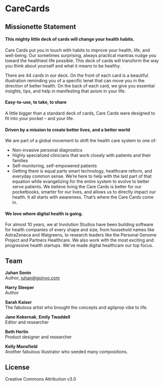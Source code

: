 CareCards
=============


## Missionette Statement

#### This mighty little deck of cards will change your health habits.

Care Cards put you in touch with habits to improve your health, life, and well-being. Our sometimes surprising, always practical  mantras nudge you toward the healthiest life possible. This deck of cards will transform the way you think about yourself and what it means to be healthy.

There are 44 cards in our deck. On the front of each card is a beautiful illustration reminding you of a specific tenet that can move you in the direction of better health. On the back of each card, we give you essential insights, tips, and help in manifesting that axiom in your life.

#### Easy-to-use, to take, to share

A little bigger than a standard deck of cards, Care Cards were designed to fit into your pocket – and your life.

#### Driven by a mission to create better lives, and a better world

We are part of a global movement to shift the health care system to one of:

* Non-invasive personal diagnostics
* Highly specialized clinicians that work closely with patients and their families
* Self-monitoring, self-empowered patients
* Getting there is equal parts smart technology, healthcare reform, and everyday common sense. We’re here to help with the last part of that equation while evangelizing for the entire system to evolve to better serve patients. We believe living the Care Cards is better for our pocketbooks, smarter for our lives, and allows us to directly impact our health. It all starts with awareness. That’s where the Care Cards come in.

#### We love where digital health is going.

For almost 10 years, we at Involution Studios have been building software for health companies of every shape and size, from household names like AstraZeneca and Walgreens, to research leaders like the Personal Genome Project and Partners Healthcare. We also work with the most exciting and progressive health startups. We’ve made digital healthcare our top focus.


## Team

**Juhan Sonin**<br>
Author, [juhan@goinvo.com](mailto:juhan@goinvo.com)

**Harry Sleeper**<br>
Author

**Sarah Kaiser**<br>
The fabulous artist who brought the concepts and agitprop vibe to life.

**Jane Kokernak**, **Emily Twaddell**<br>
Editor and researcher

**Beth Herlin**<br>
Product designer and researcher

**Kelly Mansfield**<br>
Another fabulous illustrator who seeded many compositions.


## License
Creative Commons Attribution v3.0
